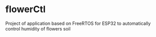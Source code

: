 # flowerCtl
Project of application based on FreeRTOS for ESP32 to automatically control humidity of flowers soil

